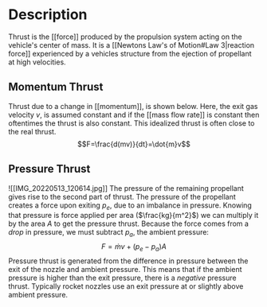 # Description
Thrust is the [[force]] produced by the propulsion system acting on the vehicle's center of mass. It is a [[Newtons Law's of Motion#Law 3|reaction force]] experienced by a vehicles structure from the ejection of propellant at high velocities.

## Momentum Thrust
Thrust due to a change in [[momentum]], is shown below. Here, the exit gas velocity $v$, is assumed constant and if the [[mass flow rate]] is constant then oftentimes the thrust is also constant. This idealized thrust is often close to the real thrust.
$$F=\frac{d(mv)}{dt}=\dot{m}v$$
## Pressure Thrust
![[IMG_20220513_120614.jpg]]
The pressure of the remaining propellant gives rise to the second part of thrust. The pressure of the propellant creates a force upon exiting $p_e$, due to an imbalance in pressure. Knowing that pressure is force applied per area ($\frac{kg}{m^2}$) we can multiply it by the area $A$ to get the pressure thrust. Because the force comes from a *drop* in pressure, we must subtract $p_a$, the ambient pressure:
$$F=\dot{m}v+(p_e-p_a)A$$
Pressure thrust is generated from the difference in pressure between the exit of the nozzle and ambient pressure. This means that if the ambient pressure is higher than the exit pressure, there is a *negative* pressure thrust. Typically rocket nozzles use an exit pressure at or slightly above ambient pressure.